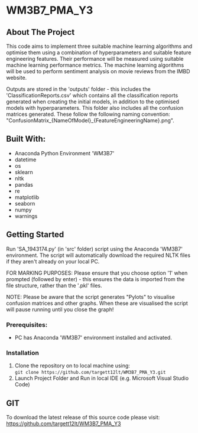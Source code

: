 # WM3B7_PMA_Y3

## About The Project
This code aims to implement three suitable machine learning algorithms and optimise them using a combination of hyperparameters and suitable feature engineering features. Their performance will be measured using suitable machine learning performance metrics. The machine learning algorithms will be used to perform sentiment analysis on movie reviews from the IMBD website.  

Outputs are stored in the 'outputs' folder - this includes the 'ClassificationReports.csv' which contains all the classification reports
generated when creating the initial models, in addition to the optimised models with hyperparameters. This folder also includes all the 
confusion matrices generated. These follow the following naming convention: "ConfusionMatrix_{NameOfModel}_{FeatureEngineeringName}.png".  

## Built With:
* Anaconda Python Environment 'WM3B7'
* datetime
* os
* sklearn
* nltk
* pandas
* re
* matplotlib
* seaborn
* numpy
* warnings


## Getting Started
Run 'SA_1943174.py' (in 'src' folder) script using the Anaconda 'WM3B7' environment. The script will automatically 
download the required NLTK files if they aren't already on your local PC. 

FOR MARKING PURPOSES: Please ensure that you choose option '1' when prompted (followed by enter) - this ensures the 
data is imported from the file structure, rather than the '.pkl' files.

NOTE: Please be aware that the script generates "Pylots" to visualise confusion matrices and other graphs. 
When these are visualised the script will pause running until you close the graph!  

### Prerequisites:
* PC has Anaconda 'WM3B7' environment installed and activated.

### Installation
1.  Clone the repository on to local machine using:  
`git clone https://github.com/targett12lt/WM3B7_PMA_Y3.git`
2. Launch Project Folder and Run in local IDE (e.g. Microsoft Visual Studio Code)  

## GIT
To download the latest release of this source code please visit:  
https://github.com/targett12lt/WM3B7_PMA_Y3

